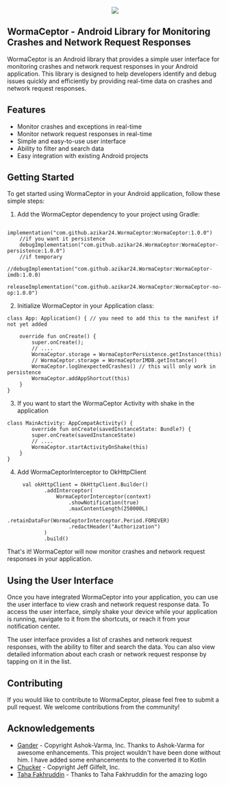 <p align="center"><img src="https://azikar24.com/wp-content/uploads/2023/03/WormaCeptor.png"/></p>


## WormaCeptor - Android Library for Monitoring Crashes and Network Request Responses

WormaCeptor is an Android library that provides a simple user interface for monitoring crashes and network request responses in your Android application. This library is designed to help developers identify and debug issues quickly and efficiently by providing real-time data on crashes and network request responses.


## Features

- Monitor crashes and exceptions in real-time
- Monitor network request responses in real-time
- Simple and easy-to-use user interface
- Ability to filter and search data
- Easy integration with existing Android projects

## Getting Started

To get started using WormaCeptor in your Android application, follow these simple steps:

1. Add the WormaCeptor dependency to your project using Gradle:
```
	implementation("com.github.azikar24.WormaCeptor:WormaCeptor:1.0.0")
	//if you want it persistence
    debugImplementation("com.github.azikar24.WormaCeptor:WormaCeptor-persistence:1.0.0")
    //if temporary
    //debugImplementation("com.github.azikar24.WormaCeptor:WormaCeptor-imdb:1.0.0)
	releaseImplementation("com.github.azikar24.WormaCeptor:WormaCeptor-no-op:1.0.0")
```
2.    Initialize WormaCeptor in your Application class:

```
class App: Application() { // you need to add this to the manifest if not yet added
   
    override fun onCreate() {
        super.onCreate();
        // ....
        WormaCeptor.storage = WormaCeptorPersistence.getInstance(this)
        // WormaCeptor.storage = WormaCeptorIMDB.getInstance()
        WormaCeptor.logUnexpectedCrashes() // this will only work in persistence
        WormaCeptor.addAppShortcut(this)
    }
}
```
3. If you want to start the WormaCeptor Activity with shake in the application
```
class MainActivity: AppCompatActivity() {
        override fun onCreate(savedInstanceState: Bundle?) {
        super.onCreate(savedInstanceState)
        // ....
        WormaCeptor.startActivityOnShake(this)
    }
}
```

4. Add WormaCeptorInterceptor to OkHttpClient
```
     val okHttpClient = OkHttpClient.Builder()
            .addInterceptor(
                WormaCeptorInterceptor(context)
                    .showNotification(true)
                    .maxContentLength(250000L)
                    .retainDataFor(WormaCeptorInterceptor.Period.FOREVER)
                    .redactHeader("Authorization")
            )
            .build()
```
That's it! WormaCeptor will now monitor crashes and network request responses in your application.
## Using the User Interface

Once you have integrated WormaCeptor into your application, you can use the user interface to view crash and network request response data. To access the user interface, simply shake your device while your application is running, navigate to it from the shortcuts, or reach it from your notification center.

The user interface provides a list of crashes and network request responses, with the ability to filter and search the data. You can also view detailed information about each crash or network request response by tapping on it in the list.
## Contributing

If you would like to contribute to WormaCeptor, please feel free to submit a pull request. We welcome contributions from the community!

## Acknowledgements
 - [Gander](https://github.com/Ashok-Varma/Gander) - Copyright Ashok-Varma, Inc.
 Thanks to Ashok-Varma for awesome enhancements. This project wouldn't have been done without him. I have added some enhancements to the converted it to Kotlin
 - [Chucker](https://github.com/jgilfelt/chuck) - Copyright Jeff Gilfelt, Inc.
 - [Taha Fakhruddin](https://www.linkedin.com/in/tahafakhruddin) - Thanks to Taha Fakhruddin for the amazing logo
